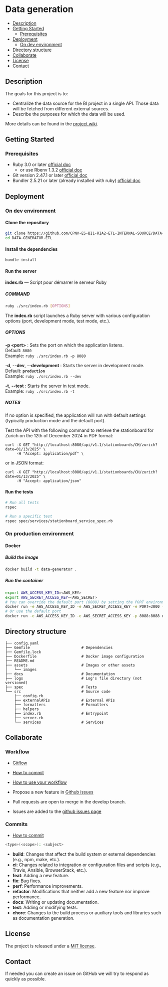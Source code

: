 # Data generation

* [Description](#description)
* [Getting Started](#getting-started)
    * [Prerequisites](#prerequisites)
* [Deployment](#deployment)
    * [On dev environment](#on-dev-environment)
* [Directory structure](#directory-structure)
* [Collaborate](#collaborate)
* [License](#license)
* [Contact](#contact)

## Description

The goals for this project is to:

- Centralize the data source for the BI project in a single API. Those data will be fetched from different external
  sources.
- Describe the purposes for which the data will be used.

More details can be found in the [project wiki](https://github.com/CPNV-ES-BI1-SBB/DATA-GENERATOR/wiki).

## Getting Started

### Prerequisites

* Ruby 3.0 or later [official doc](https://www.ruby-lang.org/fr/downloads/)
    * or use Rbenv 1.3.2 [official doc](https://github.com/rbenv/rbenv#readme)
* Git version 2.47.1 or later [official doc](https://git-scm.com/)
* Bundler 2.5.21 or later (already installed with ruby) [official doc](https://bundler.io/)

## Deployment

### On dev environment

#### Clone the repository

```bash
git clone https://github.com/CPNV-ES-BI1-RIA2-ETL-INTERNAL-SOURCE/DATA-GENERATOR-ETL.git
cd DATA-GENERATOR-ETL
```

#### Install the dependencies

```bash
bundle install
```

#### Run the server

**index.rb** — Script pour démarrer le serveur Ruby

##### COMMAND

```bash
ruby ./src/index.rb [OPTIONS]
```

The **index.rb** script launches a Ruby server with various configuration options (port, development mode, test mode, etc.).

##### OPTIONS

**-p \<port>**
:   Sets the port on which the application listens.  
Default: `8080`  
Example: `ruby ./src/index.rb -p 8080` 

**-d**, **--dev**, **--development**
:   Starts the server in development mode.  
Default: **`production`**  
Example: `ruby ./src/index.rb --dev`

**-t**, **--test**
:   Starts the server in test mode.  
Example: `ruby ./src/index.rb -t`

##### NOTES
If no option is specified, the application will run with default settings (typically production mode and the default port).


Test the API with the following command to retrieve the stationboard for Zurich on the 12th of December 2024 in PDF
format:

```shell
curl -X GET "http://localhost:8080/api/v1.1/stationboards/CH/zurich?date=01/13/2025" \
     -H "Accept: application/pdf" \
```

or in JSON format:

```shell
curl -X GET "http://localhost:8080/api/v1.1/stationboards/CH/zurich?date=01/13/2025" \
     -H "Accept: application/json"
```

#### Run the tests

```bash
# Run all tests
rspec

# Run a specific test
rspec spec/services/stationboard_service_spec.rb
```

### On production environment

#### Docker

##### Build the image

```bash
docker build -t data-generator .
```

##### Run the container

```bash
export AWS_ACCESS_KEY_ID=<AWS_KEY>
export AWS_SECRET_ACCESS_KEY=<AWS_SECRET>
# You can override the default port (8088) by setting the PORT environment variable
docker run -e AWS_ACCESS_KEY_ID -e AWS_SECRET_ACCESS_KEY -e PORT=3000 -p 3000:3000 data-generator
# Or use the default port
docker run -e AWS_ACCESS_KEY_ID -e AWS_SECRET_ACCESS_KEY -p 8088:8088 data-generator
```

## Directory structure

```shell
├── config.yaml
├── Gemfile                       # Dependencies
├── Gemfile.lock                  
├── Dockerfile                    # Docker image configuration                  
├── README.md                     
├── assets                        # Images or other assets
│   └── images
├── docs                          # Documentation
├── logs                          # Log's file directory (not versioned)
├── spec                          # Tests
└── src                           # Source code 
    ├── config.rb
    ├── externalAPIs              # External APIs
    ├── formatters                # Formatters
    ├── helpers
    ├── index.rb                  # Entrypoint    
    ├── server.rb
    └── services                  # Services
```

## Collaborate

### Workflow

* [Gitflow](https://www.atlassian.com/fr/git/tutorials/comparing-workflows/gitflow-workflow#:~:text=Gitflow%20est%20l'un%20des,les%20hotfix%20vers%20la%20production.)
* [How to commit](https://www.conventionalcommits.org/en/v1.0.0/)
* [How to use your workflow](https://nvie.com/posts/a-successful-git-branching-model/)

* Propose a new feature in [Github issues](https://github.com/CPNV-ES-BI1-SBB/DATA-GENERATOR/issues)
* Pull requests are open to merge in the develop branch.
* Issues are added to the [github issues page](https://github.com/CPNV-ES-BI1-SBB/DATA-GENERATOR/issues)

### Commits

* [How to commit](https://www.conventionalcommits.org/en/v1.0.0/)

```bash
<type>(<scope>): <subject>
```

- **build**: Changes that affect the build system or external dependencies (e.g., npm, make, etc.).
- **ci**: Changes related to integration or configuration files and scripts (e.g., Travis, Ansible, BrowserStack, etc.).
- **feat**: Adding a new feature.
- **fix**: Bug fixes.
- **perf**: Performance improvements.
- **refactor**: Modifications that neither add a new feature nor improve performance.
- **docs**: Writing or updating documentation.
- **test**: Adding or modifying tests.
- **chore**: Changes to the build process or auxiliary tools and libraries such as documentation generation.

## License

The project is released under a [MIT license](./LICENSE).

## Contact

If needed you can create an issue on GitHub we will try to respond as quickly as possible.
